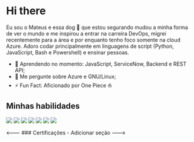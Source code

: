 # Hi there 
Eu sou o Mateus e essa dog :dog: que estou segurando mudou a minha forma de ver o mundo e me inspirou a entrar na carreira DevOps, migrei recentemente para a área e por enquanto tenho foco somente na cloud Azure. Adoro codar principalmente em linguagens de script (Python, JavaScript, Bash e Powershell) e ensinar pessoas. 

- 🤔 Aprendendo no momento: JavaScript, ServiceNow, Backend e REST API;
- 💬 Me pergunte sobre Azure e GNU/Linux;
- ⚡ Fun Fact: Aficionado por One Piece :sailboat:

## Minhas habilidades
![](https://img.shields.io/badge/Markdown-000000?style=for-the-badge&logo=markdown&logoColor=white)
![](https://img.shields.io/badge/JavaScript-F7DF1E?style=for-the-badge&logo=javascript&logoColor=black)
![](https://img.shields.io/badge/Node.js-43853D?style=for-the-badge&logo=node.js&logoColor=white)
![](https://img.shields.io/badge/Express.js-404D59?style=for-the-badge)
![](https://img.shields.io/badge/Shell_Script-121011?style=for-the-badge&logo=gnu-bash&logoColor=white)
![](https://img.shields.io/badge/azure-%230072C6.svg?style=for-the-badge&logo=azure-devops&logoColor=white)
![](https://img.shields.io/badge/python-3670A0?style=for-the-badge&logo=python&logoColor=ffdd54)

<--- ### Certificações - Adicionar seção
---> 

